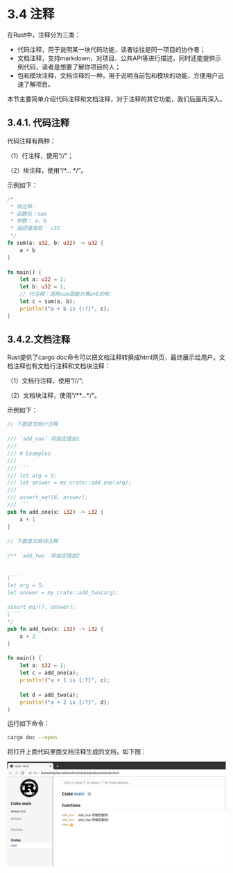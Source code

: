 # 3.4 注释

在Rust中，注释分为三类：

- 代码注释，用于说明某一块代码功能，读者往往是同一项目的协作者；
- 文档注释，支持markdown，对项目、公共API等进行描述，同时还能提供示例代码，读者是想要了解你项目的人；
- 包和模块注释，文档注释的一种，用于说明当前包和模块的功能，方便用户迅速了解项目。

本节主要简单介绍代码注释和文档注释，对于注释的其它功能，我们后面再深入。

## 3.4.1. 代码注释

代码注释有两种：

（1）行注释，使用“//”；

（2）块注释，使用“/*... */”。

示例如下：

```Rust
/*
 * 块注释：
 * 函数名：sum
 * 参数： a，b
 * 返回值类型： u32
 */
fn sum(a: u32, b: u32) -> u32 {
    a + b
}

fn main() {
    let a: u32 = 1;
    let b: u32 = 1;
    // 行注释：调用sum函数计算a+b的和
    let c = sum(a, b);
    println!("a + b is {:?}", c);
}
```

## 3.4.2.文档注释

Rust提供了cargo doc命令可以把文档注释转换成html网页，最终展示给用户。文档注释也有文档行注释和文档块注释：

（1）文档行注释，使用“///”;

（2）文档块注释，使用“/**...*/”。

示例如下：

```Rust
// 下面是文档行注释

/// `add_one` 将指定值加1
///
/// # Examples
///
/// ```
/// let arg = 5;
/// let answer = my_crate::add_one(arg);
///
/// assert_eq!(6, answer);
/// ```
pub fn add_one(x: i32) -> i32 {
    x + 1
}

// 下面是文档块注释

/** `add_two` 将指定值加2


\```
let arg = 5;
let answer = my_crate::add_two(arg);

assert_eq!(7, answer);
\```
*/
pub fn add_two(x: i32) -> i32 {
    x + 2
}

fn main() {
    let a: i32 = 1;
    let c = add_one(a);
    println!("a + 1 is {:?}", c);

    let d = add_two(a);
    println!("a + 2 is {:?}", d);
}
```

运行如下命令：

```bash
cargo doc --open
```

将打开上面代码里面文档注释生成的文档，如下图：

![注释](.././assets/1.png)
